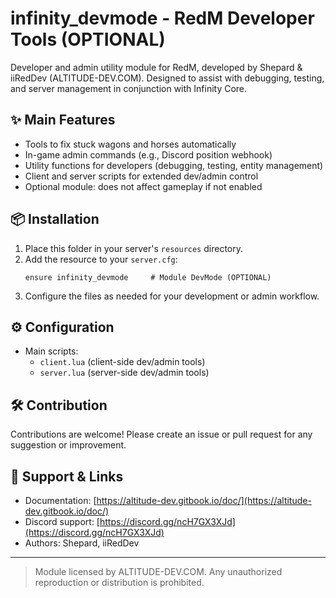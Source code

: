 # infinity_devmode - RedM Developer Tools (OPTIONAL)

Developer and admin utility module for RedM, developed by Shepard & iiRedDev (ALTITUDE-DEV.COM). Designed to assist with debugging, testing, and server management in conjunction with Infinity Core.

## ✨ Main Features

- Tools to fix stuck wagons and horses automatically
- In-game admin commands (e.g., Discord position webhook)
- Utility functions for developers (debugging, testing, entity management)
- Client and server scripts for extended dev/admin control
- Optional module: does not affect gameplay if not enabled

## 📦 Installation

1. Place this folder in your server's `resources` directory.
2. Add the resource to your `server.cfg`:
   ```
   ensure infinity_devmode     # Module DevMode (OPTIONAL)
   ```
3. Configure the files as needed for your development or admin workflow.

## ⚙️ Configuration

- Main scripts:
  - `client.lua` (client-side dev/admin tools)
  - `server.lua` (server-side dev/admin tools)

## 🛠 Contribution

Contributions are welcome!
Please create an issue or pull request for any suggestion or improvement.

## 🤝 Support & Links

- Documentation: [https://altitude-dev.gitbook.io/doc/](https://altitude-dev.gitbook.io/doc/)
- Discord support: [https://discord.gg/ncH7GX3XJd](https://discord.gg/ncH7GX3XJd)
- Authors: Shepard, iiRedDev

---

> Module licensed by ALTITUDE-DEV.COM. Any unauthorized reproduction or distribution is prohibited.
